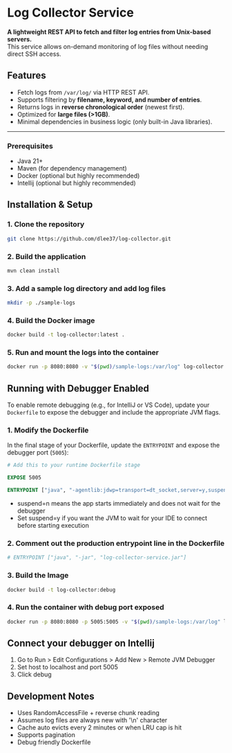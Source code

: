 # Log Collector Service

**A lightweight REST API to fetch and filter log entries from Unix-based servers.**  
This service allows on-demand monitoring of log files without needing direct SSH access.

## Features
- Fetch logs from `/var/log/` via HTTP REST API.
- Supports filtering by **filename, keyword, and number of entries**.
- Returns logs in **reverse chronological order** (newest first).
- Optimized for **large files (>1GB)**.
- Minimal dependencies in business logic (only built-in Java libraries).

---

### **Prerequisites**
- Java 21+
- Maven (for dependency management)
- Docker (optional but highly recommended)
- Intellij (optional but highly recommended)

## Installation & Setup

### 1. Clone the repository
```bash
git clone https://github.com/dlee37/log-collector.git
```

### 2. Build the application
```bash
mvn clean install
```

### 3. Add a sample log directory and add log files
```bash
mkdir -p ./sample-logs
```

### 4. Build the Docker image
```bash
docker build -t log-collector:latest .
```

### 5. Run and mount the logs into the container
```bash
docker run -p 8080:8080 -v "$(pwd)/sample-logs:/var/log" log-collector:latest
```

## Running with Debugger Enabled
To enable remote debugging (e.g., for IntelliJ or VS Code), update your `Dockerfile` to expose the debugger and include the appropriate JVM flags.

### 1. Modify the Dockerfile

In the final stage of your Dockerfile, update the `ENTRYPOINT` and expose the debugger port (`5005`):

```dockerfile
# Add this to your runtime Dockerfile stage

EXPOSE 5005

ENTRYPOINT ["java", "-agentlib:jdwp=transport=dt_socket,server=y,suspend=n,address=*:5005", "-jar", "app.jar"]
```

- suspend=n means the app starts immediately and does not wait for the debugger
- Set suspend=y if you want the JVM to wait for your IDE to connect before starting execution

### 2. Comment out the production entrypoint line in the Dockerfile
```dockerfile
# ENTRYPOINT ["java", "-jar", "log-collector-service.jar"]
```

### 3. Build the Image
```bash
docker build -t log-collector:debug
```

### 4. Run the container with debug port exposed
```bash
docker run -p 8080:8080 -p 5005:5005 -v "$(pwd)/sample-logs:/var/log" log-collector:debug
```

## Connect your debugger on Intellij
1. Go to Run > Edit Configurations > Add New > Remote JVM Debugger
2. Set host to localhost and port 5005
3. Click debug

## Development Notes
- Uses RandomAccessFile + reverse chunk reading
- Assumes log files are always new with '\n' character
- Cache auto evicts every 2 minutes or when LRU cap is hit
- Supports pagination
- Debug friendly Dockerfile